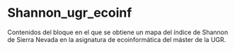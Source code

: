 # Shannon_ugr_ecoinf
Contenidos del bloque en el que se obtiene un mapa del índice de Shannon de Sierra Nevada en la asignatura de ecoinformática del máster de la UGR.

